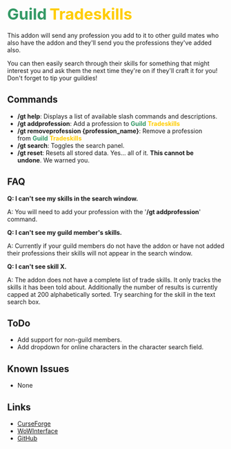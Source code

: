 <p><h1><span style="font-size: 36px; color: #339966;"><strong>Guild</strong></span>&nbsp;<span style="font-size: 36px; color: #ffcc00;"><strong>Tradeskills</strong></span></h1></p>
<p><span style="font-size: 14px;">This addon will send any profession you add to it to other guild mates who also have the addon and they'll send you the professions they've added also.</span></p>
<p><span style="font-size: 14px;">You can then easily search through their skills for something that might interest you and ask them the next time they're on if they'll craft it for you! Don't forget to tip your guildies!</span></p>
<h2>Commands</h2>
<ul>
	<li><strong>/gt help</strong>: Displays a list of available slash commands and descriptions.</li>
	<li><strong>/gt addprofession</strong>: Add a profession to&nbsp;<strong><span style="color: #339966;">Guild</span></strong>&nbsp;<strong><span style="color: #ffcc00;">Tradeskills</span></strong></li>
	<li><strong>/gt removeprofession {profession_name}</strong>: Remove a profession from&nbsp;<strong><span style="color: #339966;">Guild</span></strong>&nbsp;<strong><span style="color: #ffcc00;">Tradeskills</span></strong></li>
	<li><strong>/gt search</strong>: Toggles the search panel.</li>
	<li><strong>/gt reset</strong>: Resets all stored data. Yes... all of it.&nbsp;<strong>This cannot be undone</strong>.&nbsp;We warned you.</li>
</ul>
<h2>FAQ</h2>
<p><strong>Q: I can't see my skills in the search window.</strong></p>
<p>A: You will need to add your profession with the '<strong>/gt addprofession</strong>' command.</p>
<p><strong>Q: I can't see my guild member's skills.</strong></p>
<p>A: Currently if your guild members do not have the addon or have not added their professions their skills will not appear in the search window.</p>
<p><strong>Q: I can't see skill X.</strong></p>
<p>A: The addon does not have a complete list of trade skills. It only tracks the skills it has been told about. Additionally the number of results is currently capped at 200 alphabetically sorted. Try searching for the skill in the text search box.</p>
<h2>ToDo</h2>
<ul>
	<li>Add support for non-guild members.</li>
	<li>Add dropdown for online characters in the character search field.</li>
</ul>
<h2>Known Issues</h2>
<ul>
	<li>None</li>
</ul>
<h2>Links</h2>
<ul>
	<li><a href="https://www.curseforge.com/wow/addons/guild-tradeskills" target="_blank">CurseForge</a></li>
	<li><a href="https://www.wowinterface.com/downloads/info25573-GuildTradeskills.html" target="_blank">WoWInterface</a></li>
	<li><a href="https://github.com/Chalos-Atiesh/GuildTradeskills" target="_blank">GitHub</a></li>
</ul>
